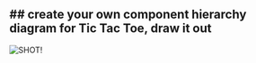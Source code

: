 ## ## create your own component hierarchy diagram for Tic Tac Toe, draw it out

![SHOT!](IIMG_0317.jpg)